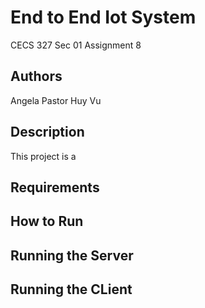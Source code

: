 # End to End Iot System
CECS 327 Sec 01
Assignment 8 

## Authors
Angela Pastor 
Huy Vu

## Description 
This project is a

## Requirements 

## How to Run 

## Running the Server

## Running the CLient








